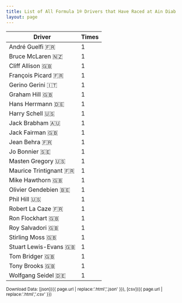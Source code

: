 ```yaml
---
title: List of All Formula 1® Drivers that Have Raced at Ain Diab
layout: page
---
```


| Driver | Times |
|--|--|
| André Guelfi 🇫🇷 | 1 |
| Bruce McLaren 🇳🇿 | 1 |
| Cliff Allison 🇬🇧 | 1 |
| François Picard 🇫🇷 | 1 |
| Gerino Gerini 🇮🇹 | 1 |
| Graham Hill 🇬🇧 | 1 |
| Hans Herrmann 🇩🇪 | 1 |
| Harry Schell 🇺🇸 | 1 |
| Jack Brabham 🇦🇺 | 1 |
| Jack Fairman 🇬🇧 | 1 |
| Jean Behra 🇫🇷 | 1 |
| Jo Bonnier 🇸🇪 | 1 |
| Masten Gregory 🇺🇸 | 1 |
| Maurice Trintignant 🇫🇷 | 1 |
| Mike Hawthorn 🇬🇧 | 1 |
| Olivier Gendebien 🇧🇪 | 1 |
| Phil Hill 🇺🇸 | 1 |
| Robert La Caze 🇫🇷 | 1 |
| Ron Flockhart 🇬🇧 | 1 |
| Roy Salvadori 🇬🇧 | 1 |
| Stirling Moss 🇬🇧 | 1 |
| Stuart Lewis-Evans 🇬🇧 | 1 |
| Tom Bridger 🇬🇧 | 1 |
| Tony Brooks 🇬🇧 | 1 |
| Wolfgang Seidel 🇩🇪 | 1 |

<small>Download Data: [json]({{ page.url | replace:'.html','.json' }}), [csv]({{ page.url | replace:'.html','.csv' }})</small>
